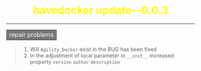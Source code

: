 <h1 align="center"><font color="yellow">havedocker update--0.0.3</font></h1>

<hr>

<table><tr><td bgcolor=#777777><font color=#FFF>repair problems</font></td></tr></table>

> 1. Will ` Agility_Docker ` exist in the BUG has been fixed
> 2. In the adjustment of local parameter in ` __init__ ` increased property ` version ` ` author ` ` description `

